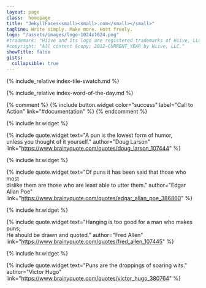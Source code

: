 ```yaml
---
layout: page
class:  homepage
title: "JekyllFaces<small><small>.com</small></small>"
tagline: Write simply. Make more. Host freely.
logo: "/assets/images/logo-1024x1024.png"
#trademark: "Hiive and its logo are registered trademarks of Hiive, LLC." 
#copyright: "All content &copy; 2012-CURRENT_YEAR by Hiive, LLC."
showTitle: false
gists:
  collapsible: true
---
```


{% include_relative index-tile-swatch.md %}

{% include_relative index-word-of-the-day.md %}


{% comment %}
{% include button.widget color="success" label="Call to Action" link="#documentation" %}
{% endcomment %}


{% include hr.widget %}

{% include quote.widget text="A pun is the lowest form of humor,<br/> unless you thought of it yourself." author="Doug Larson" link="https://www.brainyquote.com/quotes/doug_larson_107444" %}

{% include hr.widget %}

{% include quote.widget text="Of puns it has been said that those who most<br/> dislike them are those who are least able to utter them." author="Edgar Allan Poe" link="https://www.brainyquote.com/quotes/edgar_allan_poe_386860" %}

{% include hr.widget %}

{% include quote.widget text="Hanging is too good for a man who makes puns;<br/> He should be drawn and quoted." author="Fred Allen" link="https://www.brainyquote.com/quotes/fred_allen_107445" %}

{% include hr.widget %}

{% include quote.widget text="Puns are the droppings of soaring wits." author="Victor Hugo" link="https://www.brainyquote.com/quotes/victor_hugo_380764" %}
